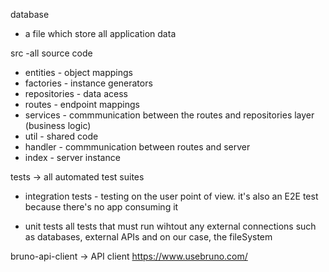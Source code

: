 database
  - a file which store all application data

src -all source code 
  - entities - object mappings
  - factories - instance generators
  - repositories - data acess 
  - routes - endpoint mappings 
  - services - commmunication between the routes and repositories layer (business logic)
  - util - shared code
  - handler - commmunication between routes and server
  - index - server instance 

tests -> all automated test suites
  - integration tests - testing on the user point of view. it's  also an E2E test because there's no app consuming it

  - unit tests 
    all tests that must run wihtout any external connections such as 
    databases, external APIs and on our case, the fileSystem

bruno-api-client -> API client https://www.usebruno.com/